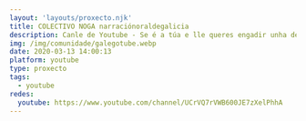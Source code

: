 ```yaml
---
layout: 'layouts/proxecto.njk'
title: COLECTIVO NOGA narraciónoraldegalicia
description: Canle de Youtube - Se é a túa e lle queres engadir unha descripción e etiquetas, ponte en contacto con nós.
img: /img/comunidade/galegotube.webp
date: 2020-03-13 14:00:13
platform: youtube
type: proxecto
tags:
  - youtube
redes:
  youtube: https://www.youtube.com/channel/UCrVQ7rVWB600JE7zXelPhhA
---
```


